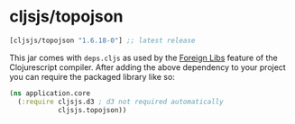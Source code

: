 # cljsjs/topojson

[](dependency)
```clojure
[cljsjs/topojson "1.6.18-0"] ;; latest release
```
[](/dependency)

This jar comes with `deps.cljs` as used by the [Foreign Libs][flibs] feature
of the Clojurescript compiler. After adding the above dependency to your project
you can require the packaged library like so:

```clojure
(ns application.core
  (:require cljsjs.d3 ; d3 not required automatically
            cljsjs.topojson))
```

[flibs]: https://github.com/clojure/clojurescript/wiki/Foreign-Dependencies

